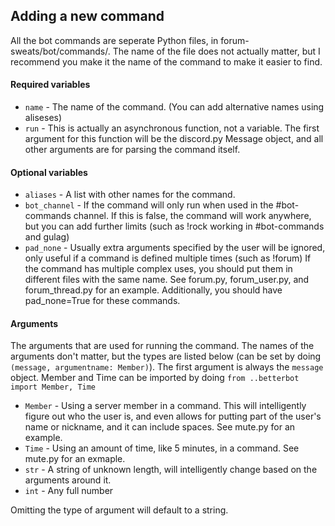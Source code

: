 ## Adding a new command
All the bot commands are seperate Python files, in forum-sweats/bot/commands/. The name of the file does not actually matter, but I recommend you make it the name of the command to make it easier to find.
#### Required variables
- `name` - The name of the command. (You can add alternative names using aliseses)
- `run` - This is actually an asynchronous function, not a variable. The first argument for this function will be the discord.py Message object, and all other arguments are for parsing the command itself.
#### Optional variables
- `aliases` - A list with other names for the command.
- `bot_channel` - If the command will only run when used in the #bot-commands channel. If this is false, the command will work anywhere, but you can add further limits (such as !rock working in #bot-commands and gulag)
- `pad_none` - Usually extra arguments specified by the user will be ignored, only useful if a command is defined multiple times (such as !forum)
If the command has multiple complex uses, you should put them in different files with the same name. See forum.py, forum_user.py, and forum_thread.py for an example. Additionally, you should have pad_none=True for these commands.

#### Arguments
The arguments that are used for running the command. The names of the arguments don't matter, but the types are listed below (can be set by doing `(message, argumentname: Member)`). The first argument is always the `message` object.
Member and Time can be imported by doing `from ..betterbot import Member, Time`
- `Member` - Using a server member in a command. This will intelligently figure out who the user is, and even allows for putting part of the user's name or nickname, and it can include spaces. See mute.py for an example.
- `Time` - Using an amount of time, like 5 minutes, in a command. See mute.py for an exmaple.
- `str` - A string of unknown length, will intelligently change based on the arguments around it.
- `int` - Any full number

Omitting the type of argument will default to a string.
